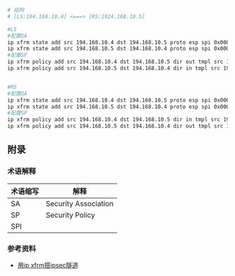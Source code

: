 

```bash
# 组网
# [LS:194.168.10.4] <===> [RS:1924.168.10.5]

#LS
#配置SA
ip xfrm state add src 194.168.10.4 dst 194.168.10.5 proto esp spi 0x00004005 mode tunnel auth md5 0xa87ff679a2f3e71d9181a67b7542122c enc des 0xa2f3e71d9181a67b
ip xfrm state add src 194.168.10.5 dst 194.168.10.4 proto esp spi 0x00005004 mode tunnel auth md5 0xa87ff679a2f3e71d9181a67b7542122c enc des 0xa2f3e71d9181a67b
#配置SP
ip xfrm policy add src 194.168.10.4 dst 194.168.10.5 dir out tmpl src 194.168.10.4 dst 194.168.10.5 proto esp mode tunnel
ip xfrm policy add src 194.168.10.5 dst 194.168.10.4 dir in tmpl src 194.168.10.5 dst 194.168.10.4 proto esp mode tunnel


#RS
#配置SA
ip xfrm state add src 194.168.10.4 dst 194.168.10.5 proto esp spi 0x00004005 mode tunnel auth md5 0xa87ff679a2f3e71d9181a67b7542122c enc des 0xa2f3e71d9181a67b
ip xfrm state add src 194.168.10.5 dst 194.168.10.4 proto esp spi 0x00005004 mode tunnel auth md5 0xa87ff679a2f3e71d9181a67b7542122c enc des 0xa2f3e71d9181a67b
#配置SP
ip xfrm policy add src 194.168.10.4 dst 194.168.10.5 dir in tmpl src 194.168.10.4 dst 194.168.10.5 proto esp mode tunnel
ip xfrm policy add src 194.168.10.5 dst 194.168.10.4 dir out tmpl src 194.168.10.5 dst 194.168.10.4 proto esp mode tunnel
```







## 附录

### 术语解释

| 术语缩写 | 解释                 |
| -------- | -------------------- |
| SA       | Security Association |
| SP       | Security Policy      |
| SPI      |                      |



### 参考资料

* [用ip xfrm搭ipsec隧道](https://www.cnblogs.com/4a8a08f09d37b73795649038408b5f33/p/11959104.html)